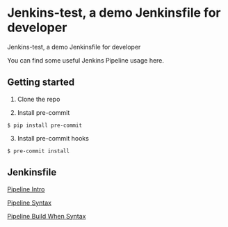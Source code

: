 # Jenkins-test, a demo Jenkinsfile for developer

Jenkins-test, a demo Jenkinsfile for developer

You can find some useful Jenkins Pipeline usage here.

## Getting started

1. Clone the repo

2. Install pre-commit

`$ pip install pre-commit`

3. Install pre-commit hooks

`$ pre-commit install`

## Jenkinsfile

[Pipeline Intro](https://jenkins.io/doc/book/pipeline/)

[Pipeline Syntax](https://jenkins.io/doc/book/pipeline/syntax/)

[Pipeline Build When Syntax](https://jenkins.io/doc/book/pipeline/syntax/#when)
